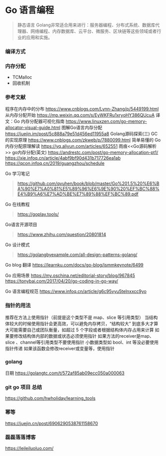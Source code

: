 <!--
 * @Descripttion: 
 * @version: 
 * @Author: WangShuaibing
 * @Date: 2020-09-27 09:26:23
 * @LastEditors: WangShuaibing
 * @LastEditTime: 2020-12-17 10:16:16
-->
# Go 语言编程
> 静态语言
> Golang非常适合用来进行：服务器编程、分布式系统、数据库代理器、网络编程、内存数据库、云平台、微服务、区块链等这些领域或者行业的应用和实施。

### 编译方式


### 内存分配
- TCMalloc
- 回收机制

### 参考文献
程序在内存中的分布 https://www.cnblogs.com/Lynn-Zhang/p/5449199.html
从内存分配开始 https://mp.weixin.qq.com/s/EyWKFRu1xryoHY386QUcuA
译文：Go 内存分配器可视化指南 https://www.linuxzen.com/go-memory-allocator-visual-guide.html
图解Go语言内存分配 https://juejin.im/post/5c888a79e51d456ed11955a8
Golang源码探索(三) GC的实现原理 https://www.cnblogs.com/zkweb/p/7880099.html
简单易懂的 Go 内存分配原理解读 https://yq.aliyun.com/articles/652551
雨痕<<Go源码解析>>
go内存分配(英文) https://andrestc.com/post/go-memory-allocation-pt1/
https://xie.infoq.cn/article/4abf9bf90d431b717726ea1ab
https://qcon.infoq.cn/2019/guangzhou/schedule

Go 学习笔记
> https://github.com/qyuhen/book/blob/master/Go%201.5%20%E6%BA%90%E7%A0%81%E5%89%96%E6%9E%90%20%EF%BC%88%E4%B9%A6%E7%AD%BE%E7%89%88%EF%BC%89.pdf


Go 在线教程
> https://goplay.tools/

Go语言开源项目
> https://www.zhihu.com/question/20801814

Go 设计模式
> https://golangbyexample.com/all-design-patterns-golang/

Go blog 翻译
https://learnku.com/docs/go-blog/ismmkeynote/6499

Go 应用场景
https://my.oschina.net/editorial-story/blog/967845
https://tonybai.com/2017/04/20/go-coding-in-go-way/

Go 语言编程规范
https://www.infoq.cn/article/g6c95vyu5telnxxcc9yo


### 指针的用法
推荐在方法上使用指针（前提是这个类型不是 map、slice 等引用类型）
当结构体较大的时候使用指针会更高效，可以避免内存拷贝，“结构较大” 到底多大才算大可能需要自己或团队衡量，如超过 5 个字段或者根据结构体内存占用来计算
如果要修改结构体内部的数据或状态必须使用指针
如果方法的receiver是map、slice 、channel等引用类型不要使用指针
小数据类型如 bool、int 等没必要使用指针传递
如果该函数会修改receiver或变量等，使用指针

### golang 
日期
https://golangtc.com/t/572af85ab09ecc050a000063

### git go 项目 总结
https://github.com/hwholiday/learning_tools


### 幂等
https://juejin.cn/post/6906290538761158670

### 磊磊落落博客
https://leileiluoluo.com/